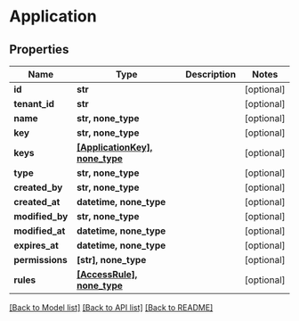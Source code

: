 # Application


## Properties
Name | Type | Description | Notes
------------ | ------------- | ------------- | -------------
**id** | **str** |  | [optional] 
**tenant_id** | **str** |  | [optional] 
**name** | **str, none_type** |  | [optional] 
**key** | **str, none_type** |  | [optional] 
**keys** | [**[ApplicationKey], none_type**](ApplicationKey.md) |  | [optional] 
**type** | **str, none_type** |  | [optional] 
**created_by** | **str, none_type** |  | [optional] 
**created_at** | **datetime, none_type** |  | [optional] 
**modified_by** | **str, none_type** |  | [optional] 
**modified_at** | **datetime, none_type** |  | [optional] 
**expires_at** | **datetime, none_type** |  | [optional] 
**permissions** | **[str], none_type** |  | [optional] 
**rules** | [**[AccessRule], none_type**](AccessRule.md) |  | [optional] 

[[Back to Model list]](../README.md#documentation-for-models) [[Back to API list]](../README.md#documentation-for-api-endpoints) [[Back to README]](../README.md)


